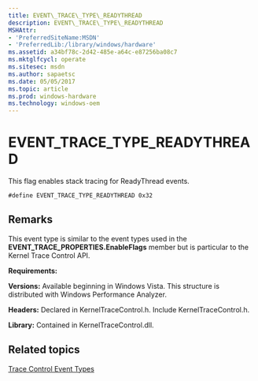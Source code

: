 ```yaml
---
title: EVENT\_TRACE\_TYPE\_READYTHREAD
description: EVENT\_TRACE\_TYPE\_READYTHREAD
MSHAttr:
- 'PreferredSiteName:MSDN'
- 'PreferredLib:/library/windows/hardware'
ms.assetid: a34bf78c-2d42-485e-a64c-e87256ba08c7
ms.mktglfcycl: operate
ms.sitesec: msdn
ms.author: sapaetsc
ms.date: 05/05/2017
ms.topic: article
ms.prod: windows-hardware
ms.technology: windows-oem
---
```


# EVENT\_TRACE\_TYPE\_READYTHREAD


This flag enables stack tracing for ReadyThread events.

```
#define EVENT_TRACE_TYPE_READYTHREAD 0x32
```

## Remarks


This event type is similar to the event types used in the **EVENT\_TRACE\_PROPERTIES.EnableFlags** member but is particular to the Kernel Trace Control API.

**Requirements:**

**Versions:** Available beginning in Windows Vista. This structure is distributed with Windows Performance Analyzer.

**Headers:** Declared in KernelTraceControl.h. Include KernelTraceControl.h.

**Library:** Contained in KernelTraceControl.dll.

## Related topics


[Trace Control Event Types](trace-control-event-types.md)

 

 








